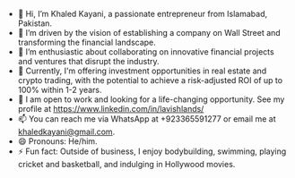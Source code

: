 - 👋 Hi, I’m Khaled Kayani, a passionate entrepreneur from Islamabad, Pakistan.
- 👀 I’m driven by the vision of establishing a company on Wall Street and transforming the financial landscape.
- 💞️ I’m enthusiastic about collaborating on innovative financial projects and ventures that disrupt the industry.
- 💼 Currently, I'm offering investment opportunities in real estate and crypto trading, with the potential to achieve a risk-adjusted ROI of up to 100% within 1-2 years.
- 👔 I am open to work and looking for a life-changing opportunity. See my profile at https://www.linkedin.com/in/lavishlands/
- 📫 You can reach me via WhatsApp at +923365591277 or email me at khaledkayani@gmail.com.
- 😄 Pronouns: He/him.
- ⚡ Fun fact: Outside of business, I enjoy bodybuilding, swimming, playing cricket and basketball, and indulging in Hollywood movies.

<!---
kk-63/kk-63 is a ✨ special ✨ repository because its `README.md` (this file) appears on your GitHub profile.
You can click the Preview link to take a look at your changes.
--->
